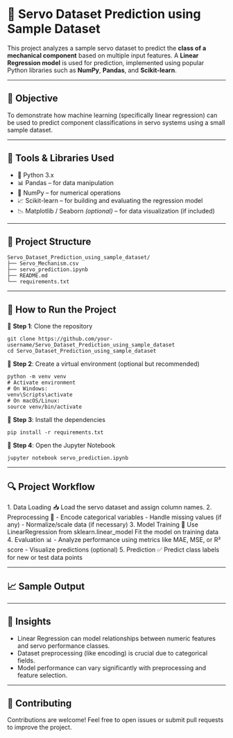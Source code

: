 # 🤖 Servo Dataset Prediction using Sample Dataset
This project analyzes a sample servo dataset to predict the **class of a mechanical component** based on multiple input features. A **Linear Regression model** is used for prediction, implemented using popular Python libraries such as **NumPy**, **Pandas**, and **Scikit-learn**.

---

## 📌 Objective
To demonstrate how machine learning (specifically linear regression) can be used to predict component classifications in servo systems using a small sample dataset.

---

## 🧰 Tools & Libraries Used
- 🐍 Python 3.x  
- 📊 Pandas – for data manipulation  
- 🔢 NumPy – for numerical operations  
- 📈 Scikit-learn – for building and evaluating the regression model  
- 📉 Matplotlib / Seaborn *(optional)* – for data visualization (if included)

---

## 📁 Project Structure
```
Servo_Dataset_Prediction_using_sample_dataset/
├── Servo_Mechanism.csv
├── servo_prediction.ipynb
├── README.md
└── requirements.txt 
```

---

## 🚀 How to Run the Project

🔹 **Step 1**: Clone the repository
  ```
  git clone https://github.com/your-username/Servo_Dataset_Prediction_using_sample_dataset
  cd Servo_Dataset_Prediction_using_sample_dataset
  ```
🔹 **Step 2**: Create a virtual environment (optional but recommended)
  ```
  python -m venv venv
  # Activate environment
  # On Windows:
  venv\Scripts\activate
  # On macOS/Linux:
  source venv/bin/activate
  ```
🔹 **Step 3**: Install the dependencies
  ```
  pip install -r requirements.txt
  ```
🔹 **Step 4**: Open the Jupyter Notebook
  ```
  jupyter notebook servo_prediction.ipynb
  ```

---

## 🔍 Project Workflow
1️. Data Loading 📥
Load the servo dataset and assign column names.
2️. Preprocessing 🧹
    - Encode categorical variables
    - Handle missing values (if any)
    - Normalize/scale data (if necessary)
3️. Model Training 🤖
Use LinearRegression from sklearn.linear_model
Fit the model on training data
4️. Evaluation 📊
    - Analyze performance using metrics like MAE, MSE, or R² score
    - Visualize predictions (optional)
5️. Prediction ✅
Predict class labels for new or test data points

---

## 📈 Sample Output

---

## 🧠 Insights
- Linear Regression can model relationships between numeric features and servo performance classes.
- Dataset preprocessing (like encoding) is crucial due to categorical fields.
- Model performance can vary significantly with preprocessing and feature selection.

---

## 🤝 Contributing
Contributions are welcome! Feel free to open issues or submit pull requests to improve the project.



